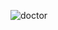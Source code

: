 
![doctor](https://user-images.githubusercontent.com/114237174/222677003-971ebc70-e496-4e1d-aee7-0d1a0407f9f5.png)

